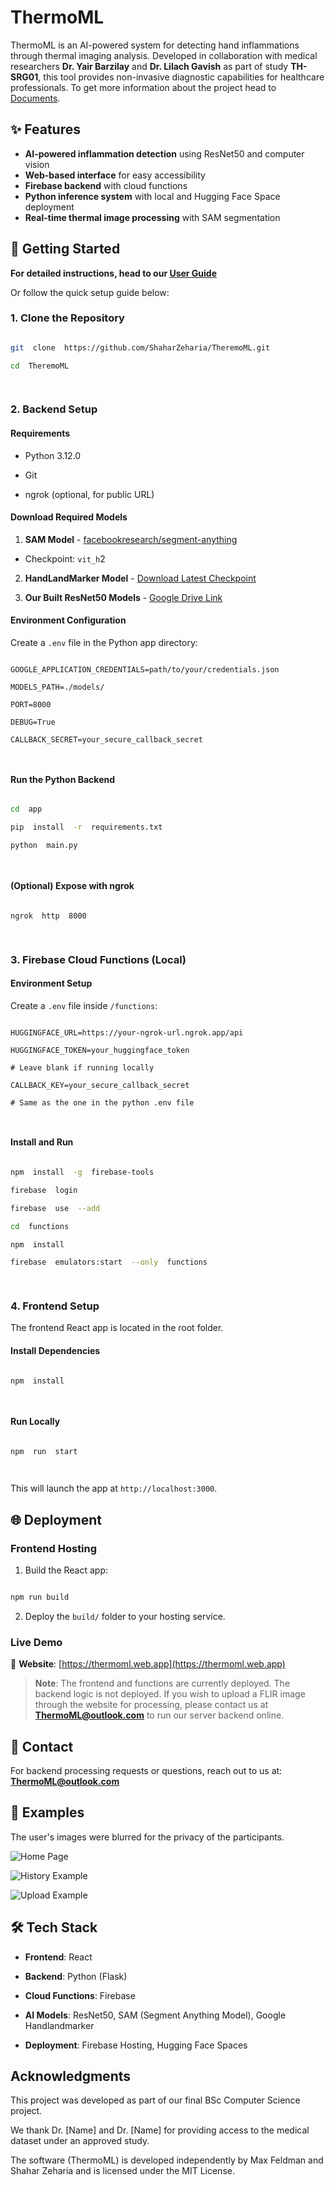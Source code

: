 # ThermoML

  


ThermoML is an AI-powered system for detecting hand inflammations through thermal imaging analysis. Developed in collaboration with medical researchers **Dr. Yair Barzilay** and **Dr. Lilach Gavish** as part of study **TH-SRG01**, this tool provides non-invasive diagnostic capabilities for healthcare professionals.
To get more information about the project head to [Documents](https://github.com/ShaharZeharia/ThermoML-Documents).

## ✨ Features

-   **AI-powered inflammation detection** using ResNet50 and computer vision
-   **Web-based interface** for easy accessibility
-   **Firebase backend** with cloud functions
-   **Python inference system** with local and Hugging Face Space deployment
-   **Real-time thermal image processing** with SAM segmentation

  

## 🚀 Getting Started

  

**For detailed instructions, head to our [User Guide](https://github.com/ShaharZeharia/ThermoML-Documents/blob/main/User%20Guide.pdf)**

  

Or follow the quick setup guide below:

  

### 1. Clone the Repository

  

```bash

git  clone  https://github.com/ShaharZeharia/TheremoML.git

cd  TheremoML

  

```

  

### 2. Backend Setup

  

#### Requirements

  

- Python 3.12.0

- Git

- ngrok (optional, for public URL)

  

#### Download Required Models

  

1.  **SAM Model** - [facebookresearch/segment-anything](https://github.com/facebookresearch/segment-anything)

- Checkpoint: `vit_h`2

  

2.  **HandLandMarker Model** - [Download Latest Checkpoint](https://ai.google.dev/edge/mediapipe/solutions/vision/hand_landmarker)

  

3.  **Our Built ResNet50 Models** - [Google Drive Link](https://drive.google.com/file/d/1xsXC-JeMoBzNDr6dGPhHJhUylfm3ic7U/view?usp=sharing)

  

#### Environment Configuration

  

Create a `.env` file in the Python app directory:

  

```env

GOOGLE_APPLICATION_CREDENTIALS=path/to/your/credentials.json

MODELS_PATH=./models/

PORT=8000

DEBUG=True

CALLBACK_SECRET=your_secure_callback_secret

  

```

  

#### Run the Python Backend

  

```bash

cd  app

pip  install  -r  requirements.txt

python  main.py

  

```

  

#### (Optional) Expose with ngrok

  

```bash

ngrok  http  8000

  

```

  

### 3. Firebase Cloud Functions (Local)

  

#### Environment Setup

  

Create a `.env` file inside `/functions`:

  

```env

HUGGINGFACE_URL=https://your-ngrok-url.ngrok.app/api

HUGGINGFACE_TOKEN=your_huggingface_token

# Leave blank if running locally

CALLBACK_KEY=your_secure_callback_secret

# Same as the one in the python .env file

  

```

  

#### Install and Run

  

```bash

npm  install  -g  firebase-tools

firebase  login

firebase  use  --add

cd  functions

npm  install

firebase  emulators:start  --only  functions

  

```

  

### 4. Frontend Setup

  

The frontend React app is located in the root folder.

  

#### Install Dependencies

  

```bash

npm  install

  

```

  

#### Run Locally

  

```bash

npm  run  start

  

```

  

This will launch the app at `http://localhost:3000`.

  

## 🌐 Deployment

  

### Frontend Hosting

  

1. Build the React app:

```bash

npm run build

```

2. Deploy the `build/` folder to your hosting service.

  

### Live Demo

  

🔗 **Website**: [https://thermoml.web.app](https://thermoml.web.app)

  

>  **Note**: The frontend and functions are currently deployed. The backend logic is not deployed. If you wish to upload a FLIR image through the website for processing, please contact us at **ThermoML@outlook.com** to run our server backend online.

  

## 📧 Contact

  

For backend processing requests or questions, reach out to us at: **ThermoML@outlook.com**

  

## 📸 Examples

The user's images were blurred for the privacy of the participants.

  

![Home Page ](https://ibb.co/2Qj7n6C)

![History Example](https://ibb.co/ZCtmzxn)

![Upload Example](https://ibb.co/Z6mNTWHV)

  

## 🛠️ Tech Stack

  

-  **Frontend**: React

-  **Backend**: Python (Flask)

-  **Cloud Functions**: Firebase

-  **AI Models**: ResNet50, SAM (Segment Anything Model), Google Handlandmarker

-  **Deployment**: Firebase Hosting, Hugging Face Spaces
  

## Acknowledgments

  

This project was developed as part of our final BSc Computer Science project.

We thank Dr. [Name] and Dr. [Name] for providing access to the medical dataset under an approved study.

The software (ThermoML) is developed independently by Max Feldman and Shahar Zeharia and is licensed under the MIT License.